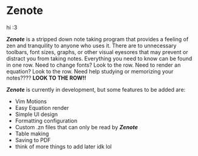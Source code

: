 # Zenote

hi :3

***Zenote*** is a stripped down note taking program that provides a feeling of zen and tranquility to anyone who uses it. There are to unnecessary toolbars, font sizes, graphs, or other visual eyesores that may prevent or distract you from taking notes. Everything you need to know can be found in one row. Need to change fonts? Look to the row. Need to render an equation? Look to the row. Need help studying or memorizing your notes???? **LOOK TO THE ROW!!**

***Zenote*** is currently in development, but some features to be added are:
- Vim Motions
- Easy Equation render
- Simple UI design
- Formatting configuration
- Custom .zn files that can only be read by ***Zenote***
- Table making
- Saving to PDF
- think of more things to add later idk lol


